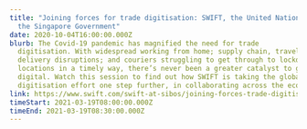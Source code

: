```yaml
---
title: "Joining forces for trade digitisation: SWIFT, the United Nations, and
  the Singapore Government"
date: 2020-10-04T16:00:00.000Z
blurb: The Covid-19 pandemic has magnified the need for trade
  digitisation. With widespread working from home; supply chain, travel, and
  delivery disruptions; and couriers struggling to get through to lockdown
  locations in a timely way, there’s never been a greater catalyst to go
  digital. Watch this session to find out how SWIFT is taking the global trade
  digitisation effort one step further, in collaborating across the ecosystem.
link: https://www.swift.com/swift-at-sibos/joining-forces-trade-digitisation
timeStart: 2021-03-19T08:00:00.000Z
timeEnd: 2021-03-19T08:30:00.000Z
---
```

